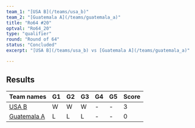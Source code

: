 ```yaml
---
team_1: "[USA B](/teams/usa_b)"
team_2: "[Guatemala A](/teams/guatemala_a)"
title: "Ro64 #20"
optval: "Ro64_20"
type: "qualifier"
round: "Round of 64"
status: "Concluded"
excerpt: "[USA B](/teams/usa_b) vs [Guatemala A](/teams/guatemala_a)"

---
```

## Results

| Team names | G1 | G2 | G3 | G4 | G5 | Score |
| -- | -- | -- | -- | -- | -- | -- |
| [USA B](/teams/usa_b) | W | W | W | - | - | 3 |
| [Guatemala A](/teams/guatemala_a) | L | L | L | - | - | 0 |
